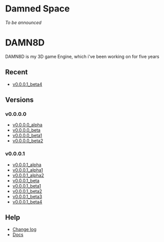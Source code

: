 # Damned Space
_To be announced_

# DAMN8D
DAMN8D is my 3D game Engine, which i've been working on for five years

## Recent
* [v0.0.0.1_beta4](Engine/v0.0.0.1/v0.0.0.1_b4/index.html)

## Versions

### v0.0.0.0
* [v0.0.0.0_alpha](Engine/v0.0.0.0/v0.0.0.0_a/index.html)
* [v0.0.0.0_beta](Engine/v0.0.0.0/v0.0.0.0_b/index.html)
* [v0.0.0.0_beta1](Engine/v0.0.0.0/v0.0.0.0_b1/index.html)
* [v0.0.0.0_beta2](Engine/v0.0.0.0/v0.0.0.0_b2/index.html)

### v0.0.0.1
* [v0.0.0.1_alpha](Engine/v0.0.0.1/v0.0.0.1_a/index.html)
* [v0.0.0.1_alpha1](Engine/v0.0.0.1/v0.0.0.1_a1/index.html)
* [v0.0.0.1_alpha2](Engine/v0.0.0.1/v0.0.0.1_a2/index.html)
* [v0.0.0.1_beta](Engine/v0.0.0.1/v0.0.0.1_b/index.html)
* [v0.0.0.1_beta1](Engine/v0.0.0.1/v0.0.0.1_b1/index.html)
* [v0.0.0.1_beta2](Engine/v0.0.0.1/v0.0.0.1_b2/index.html)
* [v0.0.0.1_beta3](Engine/v0.0.0.1/v0.0.0.1_b3/index.html)
* [v0.0.0.1_beta4](Engine/v0.0.0.1/v0.0.0.1_b4/index.html)

## Help
* [Change log](Engine/CHANGELOG.html)
* [Docs](Engine/docs/LIST.html)
